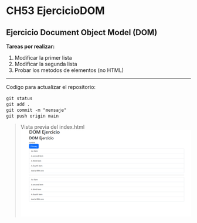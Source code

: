 # CH53 EjercicioDOM
## Ejercicio Document Object Model (DOM)

__Tareas por realizar:__

1. Modificar la primer lista
2. Modificar la segunda lista
3. Probar los metodos de elementos (no HTML)

---

Codigo para actualizar el repositorio:
```
git status
git add .
git commit -m "mensaje"
git push origin main
```
>Vista previa del index.html
![Index](https://raw.githubusercontent.com/Karla-ORS/CH53_EjercicioDOM/refs/heads/main/Imagen/Captura%20de%20pantalla%202025-04-08%20104307.png)